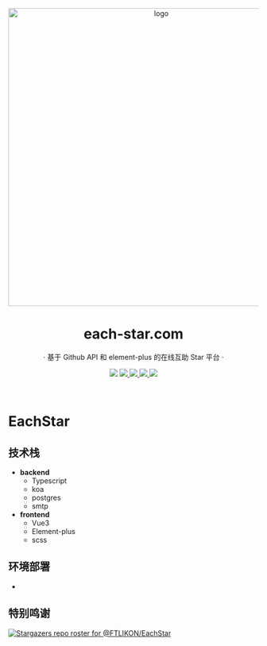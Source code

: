 <div align="center">
    <img align="center" src="https://github.com/FTLIKON/EachStar/blob/main/imgs/EachStar.png" alt="logo" width="600">
    <h1 href="www.each-star.com" align="center">each-star.com</h1>
    <p align="center">· 基于 Github API 和 element-plus 的在线互助 Star 平台 ·</p>
    <p align="center">
        <img src="https://img.shields.io/github/stars/FTLIKON/EachStar?color=red&style=flat-square">
        <a href="mailto:3147983767@qq.com">
            <img src="https://img.shields.io/static/v1?label=contact%20me&message=email&color=green&style=flat-square">
        </a>
        <a href="https://qm.qq.com/cgi-bin/qm/qr?k=r2jN9fZaagH6qcLVb-QglnYWNPpKMPA6&jump_from=webapi&authKey=Ye43FWw3UiCdZ4bar3EY+qerAgjLHm3uC5xs2DWmeuuO9QeBV26bxaxCPC3YxM6H" target="_blank">
            <img src="https://img.shields.io/static/v1?label=chatting&message=qq&color=blue&style=flat-square">
        </a>
        <a href="https://github.com/FTLIKON/EachStar/blob/master/LICENSE" target="_blank">
            <img src="https://img.shields.io/static/v1?label=license&message=GPL-3.0&color=orange&style=flat-square">
        </a>
        <a href="https://github.com/FTLIKON/EachStar/issues/new/choose" target="_blank">
            <img src="https://img.shields.io/static/v1?label=feedback&message=issues&color=pink&style=flat-square">
        </a>
    </p>
    </br>
</div>

# EachStar

## 技术栈

- **backend**
  - Typescript
  - koa
  - postgres
  - smtp
- **frontend**
  - Vue3
  - Element-plus
  - scss

## 环境部署

-

## 特别鸣谢

[![Stargazers repo roster for @FTLIKON/EachStar](https://reporoster.com/stars/FTLIKON/EachStar)](https://github.com/FTLIKON/EachStar/stargazers)
